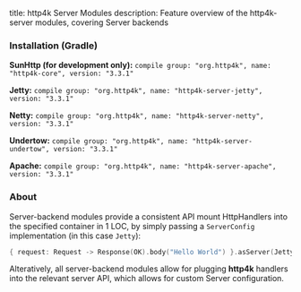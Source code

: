 title: http4k Server Modules
description: Feature overview of the http4k-server modules, covering Server backends

### Installation (Gradle)
**SunHttp (for development only):** ```compile group: "org.http4k", name: "http4k-core", version: "3.3.1"```

**Jetty:** ```compile group: "org.http4k", name: "http4k-server-jetty", version: "3.3.1"```

**Netty:** ```compile group: "org.http4k", name: "http4k-server-netty", version: "3.3.1"```

**Undertow:** ```compile group: "org.http4k", name: "http4k-server-undertow", version: "3.3.1"```

**Apache:** ```compile group: "org.http4k", name: "http4k-server-apache", version: "3.3.1"```

### About
Server-backend modules provide a consistent API mount HttpHandlers into the specified container in 1 LOC, by simply passing a `ServerConfig` implementation (in this case `Jetty`):

```kotlin
{ request: Request -> Response(OK).body("Hello World") }.asServer(Jetty(8000)).start().block()
```
Alteratively, all server-backend modules allow for plugging **http4k** handlers into the relevant server API, which allows for custom Server configuration.
